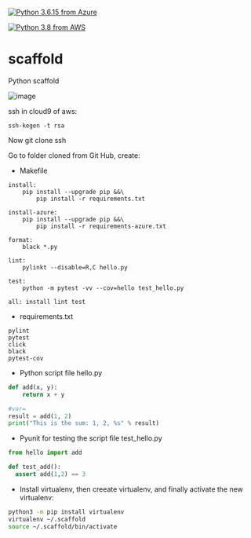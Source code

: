 [![Python 3.6.15 from Azure](https://github.com/son-n-pham/scaffold/actions/workflows/azure.yml/badge.svg)](https://github.com/son-n-pham/scaffold/actions/workflows/azure.yml)

[![Python 3.8 from AWS](https://github.com/son-n-pham/scaffold/actions/workflows/aws.yml/badge.svg)](https://github.com/son-n-pham/scaffold/actions/workflows/aws.yml)

# scaffold
Python scaffold

![image](https://user-images.githubusercontent.com/79841341/181009154-ad33bd80-3a6b-4248-b675-bf194cc20d0f.png)

ssh in cloud9 of aws:
```
ssh-kegen -t rsa
```
Now git clone ssh

Go to folder cloned from Git Hub, create:
- Makefile

```
install:
	pip install --upgrade pip &&\
		pip install -r requirements.txt
		
install-azure:
	pip install --upgrade pip &&\
		pip install -r requirements-azure.txt
		
format:
	black *.py
	
lint:
	pylinkt --disable=R,C hello.py
	
test:
	python -m pytest -vv --cov=hello test_hello.py
	
all: install lint test
```

- requirements.txt

```
pylint
pytest
click
black
pytest-cov
```

- Python script file hello.py

```python
def add(x, y):
    return x + y

#var=
result = add(1, 2)
print("This is the sum: 1, 2, %s" % result)
```

- Pyunit for testing the script file test_hello.py
```python
from hello import add

def test_add():
  assert add(1,2) == 3
```

- Install virtualenv, then creeate virtualenv, and finally activate the new virtualenv:

```bash
python3 -m pip install virtualenv
virtualenv ~/.scaffold
source ~/.scaffold/bin/activate
```
